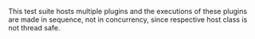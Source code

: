 This test suite hosts multiple plugins and the executions of these plugins are made in sequence, not in concurrency, since respective host class is not thread safe.